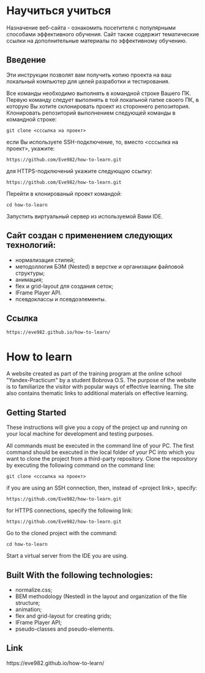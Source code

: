 <h1>Научиться учиться</h1>

Назначение веб-сайта - ознакомить посетителя с популярными способами эффективного обучения. Сайт также содержит тематические ссылки на дополнительные материалы по эффективному обучению.

<h2>Введение</h2>
Эти инструкции позволят вам получить копию проекта на ваш локальный компьютер для целей разработки и тестирования.

Все команды необходимо выполнять в командной строке Вашего ПК. Первую команду следует выполнять в той локальной папке своего ПК, в которую Вы хотите склонировать проект из стороннего репозитория.
Клонировать репозиторий выполнением следующей команды в командной строке:

```
git clone <сссылка на проект>
```
если Вы используете SSH-подключение, то, вместо <сссылка на проект>, укажите:

```
https://github.com/Eve982/how-to-learn.git
```
для HTTPS-подключений укажите следующую ссылку:

```
https://github.com/Eve982/how-to-learn.git
```
Перейти в клонированый проект командой:

```
cd how-to-learn
```
Запустить виртуальный сервер из используемой Вами IDE.



<h2>Сайт создан с применением следующих технологий:</h2>
<ul>
  <li>нормализация стилей;</li>
  <li>методоллогия БЭМ (Nested) в верстке и организации файловой структуры;</li>
  <li>анимация;</li>
  <li>flex и grid-layout для создания сеток;</li>
  <li>IFrame Player API.</li>
  <li>псевдоклассы и псевдоэлементы.</li>
</ul>

<h2>Ссылка</h2>

```
https://eve982.github.io/how-to-learn/
```


<h1>How to learn</h1>

A website created as part of the training program at the online school "Yandex-Practicum" by a student Bobrova O.S.
The purpose of the website is to familiarize the visitor with popular ways of effective learning. The site also contains thematic links to additional materials on effective learning.

<h2>Getting Started</h2>

These instructions will give you a copy of the project up and running on your local machine for development and testing purposes.

All commands must be executed in the command line of your PC. The first command should be executed in the local folder of your PC into which you want to clone the project from a third-party repository.
Clone the repository by executing the following command on the command line:

```
git clone <сссылка на проект>
```
if you are using an SSH connection, then, instead of \<project link\>, specify:

```
https://github.com/Eve982/how-to-learn.git
```
for HTTPS connections, specify the following link:

```
https://github.com/Eve982/how-to-learn.git
```
Go to the cloned project with the command:

```
cd how-to-learn
```
Start a virtual server from the IDE you are using.

<h2>Built With the following technologies:</h2>
<ul>
  <li>normalize.css;</li>
  <li>BEM methodology (Nested) in the layout and organization of the file structure;</li>
  <li>animation;</li>
  <li>flex and grid-layout for creating grids;</li>
  <li>IFrame Player API;</li>
  <li>pseudo-classes and pseudo-elements.</li>
  </ul>

<h2>Link</h2>
https://eve982.github.io/how-to-learn/
